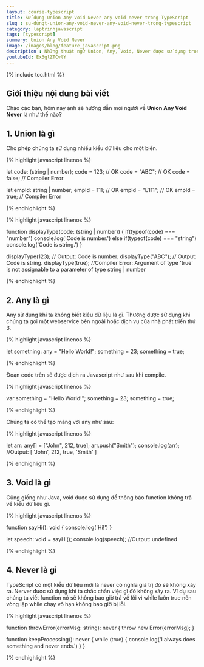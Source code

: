 ```yaml
---
layout: course-typescript
title: Sử dụng Union Any Void Never any void never trong TypeScript 
slug : su-dungt-union-any-void-never-any-void-never-trong-typescript
category: laptrinhjavascript
tags: [typescript]
summery: Union Any Void Never   
image: /images/blog/feature_javascript.png
description : Những thuật ngữ Union, Any, Void, Never được sử dụng trong ngôn ngữ lập trình TypeScript sẽ được giải thích và làm rõ trong bài viết. Bên cạnh đó, bài viết cũng sẽ giúp người đọc nắm được mục đích sử dụng và biết khi nào nên sử dụng loại nào cho phù hợp. Ngoài ra với những ví dụ minh hoạ cụ thể cho từng bước làm, cú pháp thực hiện mỗi loại trong bài viết, sẽ hướng dẫn cho người đọc sử dụng được Union Any Void Never trong TypeScript đạt được hiệu quả nhất.
youtubeId: Ex3glZTCvlY
---
```


{% include toc.html %}

## **Giới thiệu nội dung bài viết**

Chào các bạn, hôm nay anh sẽ hướng dẫn mọi người về <b>Union Any Void Never</b> là như thế nào? 

## **1. Union là gì**

Cho phép chúng ta sử dụng nhiều kiểu dữ liệu cho một biến. 

{% highlight javascript  linenos %}

let code: (string | number);
code = 123;   // OK
code = "ABC"; // OK
code = false; // Compiler Error

let empId: string | number;
empId = 111; // OK
empId = "E111"; // OK
empId = true; // Compiler Error

{% endhighlight %}


{% highlight javascript  linenos %}

function displayType(code: (string | number))
{
    if(typeof(code) === "number")
        console.log('Code is number.')
    else if(typeof(code) === "string")
        console.log('Code is string.')
}

displayType(123); // Output: Code is number.
displayType("ABC"); // Output: Code is string.
displayType(true); //Compiler Error: Argument of type 'true' is not assignable to a parameter of type string | number


{% endhighlight %}

## **2. Any là gì**

Any sử dụng khi ta không biết kiểu dữ liệu là gì. Thường được sử dụng khi chúng ta gọi một webservice bên ngoài hoặc dịch vụ của nhà phát triển thứ 3.

{% highlight javascript  linenos %}

let something: any = "Hello World!"; 
something = 23;
something = true;

{% endhighlight %}

Đoạn code trên sẽ được dịch ra Javascript như sau khi compile.

{% highlight javascript  linenos %}

var something = "Hello World!";
something = 23;
something = true;

{% endhighlight %}

Chúng ta có thể tạo mảng với any như sau:

{% highlight javascript  linenos %}

let arr: any[] = ["John", 212, true]; 
arr.push("Smith"); 
console.log(arr); //Output: [ 'John', 212, true, 'Smith' ] 

{% endhighlight %}

## **3. Void là gì**

Cũng giống như Java, void được sử dụng để thông báo function không trả về kiểu dữ liệu gì.

{% highlight javascript  linenos %}

function sayHi(): void { 
    console.log('Hi!')
} 

let speech: void = sayHi(); 
console.log(speech); //Output: undefined

{% endhighlight %}

## **4. Never là gì**

TypeScript có một kiểu dữ liệu mới là never có nghĩa giá trị đó sẽ không xảy ra. Nerver được sử dụng khi ta chắc chắn việc gì đó không xảy ra. Ví dụ sau chúng ta viết function nó sẽ không bao giờ trả về lỗi vì while luôn true nên vòng lặp while chạy vô hạn không bao giờ bị lỗi.

{% highlight javascript  linenos %}

function throwError(errorMsg: string): never { 
            throw new Error(errorMsg); 
} 

function keepProcessing(): never { 
            while (true) { 
         console.log('I always does something and never ends.')
     }
}

{% endhighlight %}






